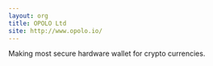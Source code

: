```yaml
---
layout: org
title: OPOLO Ltd
site: http://www.opolo.io/
---
```

Making most secure hardware wallet for crypto currencies.
